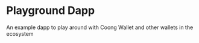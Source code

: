 # Playground Dapp

An example dapp to play around with Coong Wallet and other wallets in the ecosystem
